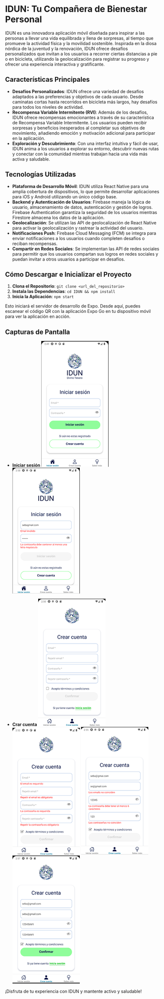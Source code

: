 # IDUN: Tu Compañera de Bienestar Personal

IDUN es una innovadora aplicación móvil diseñada para inspirar a las personas a llevar una vida equilibrada y llena de sorpresas, al tiempo que promueve la actividad física y la movilidad sostenible. Inspirada en la diosa nórdica de la juventud y la renovación, IDUN ofrece desafíos personalizados que invitan a los usuarios a recorrer ciertas distancias a pie o en bicicleta, utilizando la geolocalización para registrar su progreso y ofrecer una experiencia interactiva y gratificante.

## Características Principales

- **Desafíos Personalizados**: IDUN ofrece una variedad de desafíos adaptados a las preferencias y objetivos de cada usuario. Desde caminatas cortas hasta recorridos en bicicleta más largos, hay desafíos para todos los niveles de actividad.
- **Recompensa Variable Intermitente (RVI)**: Además de los desafíos, IDUN ofrece recompensas emocionantes a través de su característica de Recompensa Variable Intermitente. Los usuarios pueden recibir sorpresas y beneficios inesperados al completar sus objetivos de movimiento, añadiendo emoción y motivación adicional para participar en la aplicación.
- **Exploración y Descubrimiento**: Con una interfaz intuitiva y fácil de usar, IDUN anima a los usuarios a explorar su entorno, descubrir nuevas rutas y conectar con la comunidad mientras trabajan hacia una vida más activa y saludable.

## Tecnologías Utilizadas

- **Plataforma de Desarrollo Móvil**: IDUN utiliza React Native para una amplia cobertura de dispositivos, lo que permite desarrollar aplicaciones para iOS y Android utilizando un único código base.
- **Backend y Autenticación de Usuarios**: Firebase maneja la lógica de usuario, almacenamiento de datos, autenticación y gestión de logros. Firebase Authentication garantiza la seguridad de los usuarios mientras Firestore almacena los datos de la aplicación.
- **Geolocalización**: Se utilizan las API de geolocalización de React Native para activar la geolocalización y rastrear la actividad del usuario.
- **Notificaciones Push**: Firebase Cloud Messaging (FCM) se integra para enviar notificaciones a los usuarios cuando completen desafíos o reciban recompensas.
- **Compartir en Redes Sociales**: Se implementan las API de redes sociales para permitir que los usuarios compartan sus logros en redes sociales y puedan invitar a otros usuarios a participar en desafíos.

## Cómo Descargar e Inicializar el Proyecto

1. **Clona el Repositorio**: `git clone <url_del_repositorio>`
2. **Instala las Dependencias**: `cd IDUN && npm install`
3. **Inicia la Aplicación**: `npm start`

Esto iniciará el servidor de desarrollo de Expo. Desde aquí, puedes escanear el código QR con la aplicación Expo Go en tu dispositivo móvil para ver la aplicación en acción.

## Capturas de Pantalla

- **Iniciar sesión**
![Captura de Pantalla 1](./assets/images/screenShots/idun_0.png)
![Captura de Pantalla 2](./assets/images/screenShots/idun_00.png)

- **Crar cuenta**
![Captura de Pantalla 4](./assets/images/screenShots/idun_1.png)
![Captura de Pantalla 5](./assets/images/screenShots/idun_2.png)
![Captura de Pantalla 6](./assets/images/screenShots/idun_3.png)
![Captura de Pantalla 6](./assets/images/screenShots/idun_4.png)


¡Disfruta de tu experiencia con IDUN y mantente activo y saludable!
